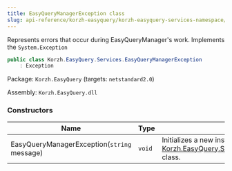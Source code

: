 ```yaml
---
title: EasyQueryManagerException class
slug: api-reference/korzh-easyquery/korzh-easyquery-services-namespace/easyquerymanagerexception-class
---
```


Represents errors that occur during EasyQueryManager's work.  Implements the `System.Exception`
```csharp
public class Korzh.EasyQuery.Services.EasyQueryManagerException
    : Exception

```
Package: `Korzh.EasyQuery` (targets: `netstandard2.0`)

Assembly: `Korzh.EasyQuery.dll`

### Constructors

| Name | Type | Description | 
| --- | --- | --- | 
| EasyQueryManagerException(`string` message) | `void` | Initializes a new instance of the [Korzh.EasyQuery.Services.EasyQueryManagerException](//easyquery/docs/api-reference/korzh-easyquery/korzh-easyquery-services-namespace/easyquerymanagerexception-class) class. |